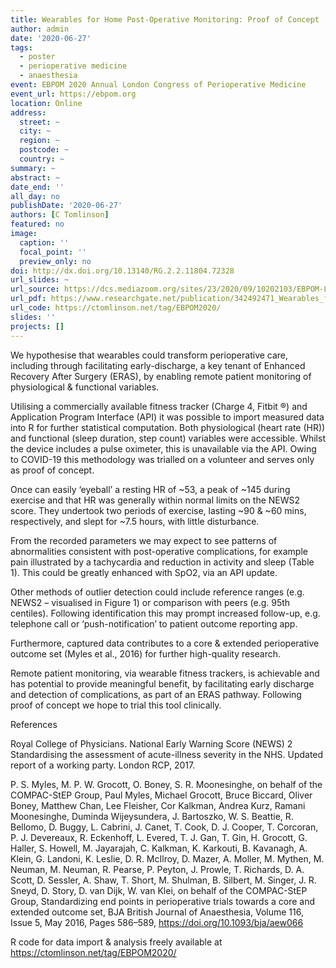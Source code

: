 ```yaml
---
title: Wearables for Home Post-Operative Monitoring: Proof of Concept
author: admin
date: '2020-06-27'
tags:
  - poster
  - perioperative medicine
  - anaesthesia
event: EBPOM 2020 Annual London Congress of Perioperative Medicine
event_url: https://ebpom.org
location: Online
address:
  street: ~
  city: ~
  region: ~
  postcode: ~
  country: ~
summary: ~
abstract: ~
date_end: ''
all_day: no
publishDate: '2020-06-27'
authors: [C Tomlinson]
featured: no
image:
  caption: ''
  focal_point: ''
  preview_only: no
doi: http://dx.doi.org/10.13140/RG.2.2.11804.72328
url_slides: ~
url_source: https://dcs.mediazoom.org/sites/23/2020/09/10202103/EBPOM-LONDON-2020-Abstract-Competition.pdf
url_pdf: https://www.researchgate.net/publication/342492471_Wearables_for_Home_Post-Operative_Monitoring_Proof_of_Concept
url_code: https://ctomlinson.net/tag/EBPOM2020/ 
slides: ''
projects: []
---
```


We hypothesise that wearables could transform perioperative care, including through facilitating early-discharge, a key tenant of Enhanced Recovery After Surgery (ERAS), by enabling remote patient monitoring of physiological & functional variables.

Utilising a commercially available fitness tracker (Charge 4, Fitbit ®) and Application Program Interface (API) it was possible to import measured data into R for further statistical computation. Both physiological (heart rate (HR)) and functional (sleep duration, step count) variables were accessible. Whilst the device includes a pulse oximeter, this is unavailable via the API. Owing to COVID-19 this methodology was trialled on a volunteer and serves only as proof of concept.

Once can easily ‘eyeball’ a resting HR of ~53, a peak of ~145 during exercise and that HR was generally within normal limits on the NEWS2 score. They undertook two periods of exercise, lasting ~90 & ~60 mins, respectively, and slept for ~7.5 hours, with little disturbance.

From the recorded parameters we may expect to see patterns of abnormalities consistent with post-operative complications, for example pain illustrated by a tachycardia and reduction in activity and sleep (Table 1). This could be greatly enhanced with SpO2, via an API update.


Other methods of outlier detection could include reference ranges (e.g. NEWS2 – visualised in Figure 1) or comparison with peers (e.g. 95th centiles). Following identification this may prompt increased follow-up, e.g. telephone call or ‘push-notification’ to patient outcome reporting app.

Furthermore, captured data contributes to a core & extended perioperative outcome set (Myles et al., 2016) for further high-quality research.

Remote patient monitoring, via wearable fitness trackers, is achievable and has potential to provide meaningful benefit, by facilitating early discharge and detection of complications, as part of an ERAS pathway. Following proof of concept we hope to trial this tool clinically.

References

Royal College of Physicians. National Early Warning Score (NEWS) 2 Standardising the assessment of acute-illness severity in the NHS. Updated report of a working party. London RCP, 2017.

P. S. Myles, M. P. W. Grocott, O. Boney, S. R. Moonesinghe, on behalf of the COMPAC-StEP Group, Paul Myles, Michael Grocott, Bruce Biccard, Oliver Boney, Matthew Chan, Lee Fleisher, Cor Kalkman, Andrea Kurz, Ramani Moonesinghe, Duminda Wijeysundera, J. Bartoszko, W. S. Beattie, R. Bellomo, D. Buggy, L. Cabrini, J. Canet, T. Cook, D. J. Cooper, T. Corcoran, P. J. Devereaux, R. Eckenhoff, L. Evered, T. J. Gan, T. Gin, H. Grocott, G. Haller, S. Howell, M. Jayarajah, C. Kalkman, K. Karkouti, B. Kavanagh, A. Klein, G. Landoni, K. Leslie, D. R. McIlroy, D. Mazer, A. Moller, M. Mythen, M. Neuman, M. Neuman, R. Pearse, P. Peyton, J. Prowle, T. Richards, D. A. Scott, D. Sessler, A. Shaw, T. Short, M. Shulman, B. Silbert, M. Singer, J. R. Sneyd, D. Story, D. van Dijk, W. van Klei, on behalf of the COMPAC-StEP Group, Standardizing end points in perioperative trials towards a core and extended outcome set, BJA British Journal of Anaesthesia, Volume 116, Issue 5, May 2016, Pages 586–589, <https://doi.org/10.1093/bja/aew066>

R code for data import & analysis freely available at <https://ctomlinson.net/tag/EBPOM2020/>
